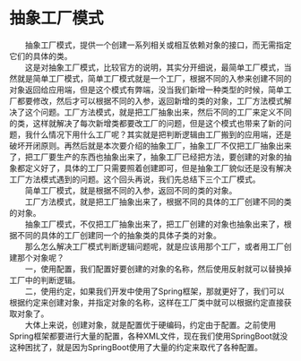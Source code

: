 # 抽象工厂模式


&emsp;&emsp;抽象工厂模式，提供一个创建一系列相关或相互依赖对象的接口，而无需指定它们的具体的类。<br>
&emsp;&emsp;这是对抽象工厂模式，比较官方的说明，其实分开细说，最简单工厂模式，当然就是简单工厂模式，简单工厂模式就是一个工厂，根据不同的入参来创建不同的对象返回给应用端，但是这个模式有弊端，没当我们新增一种类型的时候，简单工厂都要修改，然后才可以根据不同的入参，返回新增的类的对象，工厂方法模式解决了这个问题。工厂方法模式，就是把工厂抽象出来，然后不同的工厂来定义不同的类，这样就解决了每次新增类都要改工厂的问题，但是这个模式也带来了新的问题，我什么情况下用什么工厂呢？其实就是把判断逻辑由工厂搬到的应用端，还是破坏开闭原则。再然后就是本次要介绍的抽象工厂，抽象工厂不仅把工厂抽象出来了，把工厂要生产的东西也抽象出来了，抽象工厂已经把方法，要创建的对象的抽象都定义好了，具体的工厂只需要照着创建即可，但是抽象工厂貌似还是没有解决工厂方法模式遇到的问题。这个回头再说，我们先总结下三个工厂模式。<br>
&emsp;&emsp;简单工厂模式，就是根据不同的入参，返回不同的类的对象。<br>
&emsp;&emsp;工厂方法模式，就是把工厂抽象出来了，根据不同的具体的工厂创建不同的类的对象。<br>
&emsp;&emsp;抽象工厂模式，不仅把工厂抽象出来了，把工厂创建的对象也抽象出来了，根据不同的具体的工厂创建同一个的抽象类的具体子类的对象。<br>
&emsp;&emsp;那么怎么解决工厂模式判断逻辑问题呢，就是应该用那个工厂，或者用工厂创建那个对象呢？<br>
&emsp;&emsp;一，使用配置，我们配置好要创建的对象的名称，然后使用反射就可以替换掉工厂中的判断逻辑。<br>
&emsp;&emsp;二，使用约定，如果我们开发中使用了Spring框架，那就更好了，我们可以根据约定来创建对象，并指定对象的名称，这样在工厂类中就可以根据约定直接获取对象了。<br>
&emsp;&emsp;大体上来说，创建对象，就是配置优于硬编码，约定由于配置。之前使用Spring框架都要进行大量的配置，各种XML文件，现在我们使用SpringBoot就没这种困扰了，就是因为SpringBoot使用了大量的约定来取代了各种配置。